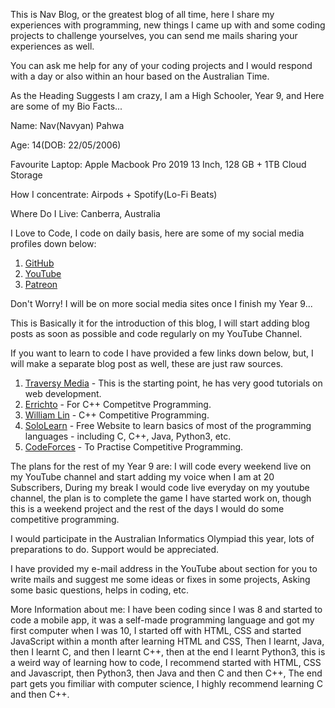 This is Nav Blog, or the greatest blog of all time, here I share my experiences with programming, new things I came up with and some coding projects to challenge yourselves, you can send me mails sharing your experiences as well. 

You can ask me help for any of your coding projects and I would respond with a day or also within an hour based on the Australian Time.

As the Heading Suggests I am crazy, I am a High Schooler, Year 9, and Here are some of my Bio Facts... 

Name: Nav(Navyan) Pahwa

Age: 14(DOB: 22/05/2006)

Favourite Laptop: Apple Macbook Pro 2019 13 Inch, 128 GB + 1TB Cloud Storage

How I concentrate: Airpods + Spotify(Lo-Fi Beats)

Where Do I Live: Canberra, Australia

I Love to Code, I code on daily basis, here are some of my social media profiles down below:

1. [GitHub](https://github.com/Nav-07)
2. [YouTube](https://www.youtube.com/channel/UCVDGTjU5BboBJYyVZqZfauQ)
3. [Patreon](https://www.patreon.com/Nav_07)

Don't Worry! I will be on more social media sites once I finish my Year 9...

This is Basically it for the introduction of this blog, I will start adding blog posts as soon as possible and code regularly on my YouTube Channel.

If you want to learn to code I have provided a few links down below, but, I will make a separate blog post as well, these are just raw sources.

1. [Traversy Media](https://www.youtube.com/user/TechGuyWeb) - This is the starting point, he has very good tutorials on web development.
2. [Errichto](https://www.youtube.com/channel/UCBr_Fu6q9iHYQCh13jmpbrg) - For C++ Competitve Programming.
3. [William Lin](https://www.youtube.com/channel/UCKuDLsO0Wwef53qdHPjbU2Q) - C++ Competitive Programming.
4. [SoloLearn](https://www.sololearn.com/) - Free Website to learn basics of most of the programming languages - including C, C++, Java, Python3, etc.
5. [CodeForces](https://codeforces.com/) - To Practise Competitive Programming.

The plans for the rest of my Year 9 are: I will code every weekend live on my YouTube channel and start adding my voice when I am at 20 Subscribers, During my break I would code live everyday on my youtube channel, the plan is to complete the game I have started work on, though this is a weekend project and the rest of the days I would do some competitive programming.

I would participate in the Australian Informatics Olympiad this year, lots of preparations to do. Support would be appreciated.

I have provided my e-mail address in the YouTube about section for you to write mails and suggest me some ideas or fixes in some projects, Asking some basic questions, helps in coding, etc.

More Information about me: I have been coding since I was 8 and started to code a mobile app, it was a self-made programming language and got my first computer when I was 10, I started off with HTML, CSS and started JavaScript within a month after learning HTML and CSS, Then I learnt, Java, then I learnt C, and then I learnt C++, then at the end I learnt Python3, this is a weird way of learning how to code, I recommend started with HTML, CSS and Javascript, then Python3, then Java and then C and then C++, The end part gets you fimiliar with computer science, I highly recommend learning C and then C++.